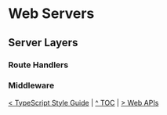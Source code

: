 # Web Servers
## Server Layers
### Route Handlers
### Middleware

[< TypeScript Style Guide](./typescript-style-guide.md) | [^ TOC](./toc.md) | [> Web APIs](./web-apis.md)

